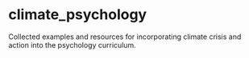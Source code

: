 # climate_psychology
Collected examples and resources for incorporating climate crisis and action into the psychology curriculum.
